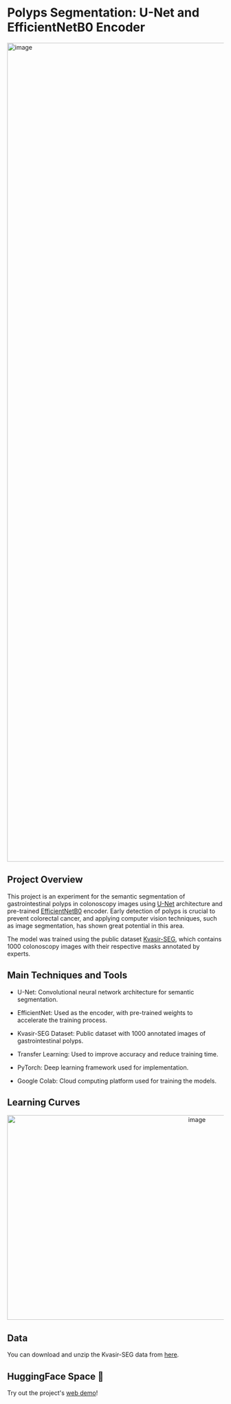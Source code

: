 # Polyps Segmentation: U-Net and EfficientNetB0 Encoder

<img width="4930" height="1900" alt="image" src="https://github.com/user-attachments/assets/44b3b1a1-ccf4-4392-8fae-65194a195253" />


## Project Overview
This project is an experiment for the semantic segmentation of gastrointestinal polyps in colonoscopy images using [U-Net](https://arxiv.org/abs/1505.04597) architecture and pre-trained [EfficientNetB0](https://arxiv.org/abs/1905.11946) encoder. Early detection of polyps is crucial to prevent colorectal cancer, and applying computer vision techniques, such as image segmentation, has shown great potential in this area.

The model was trained using the public dataset [Kvasir-SEG](https://arxiv.org/abs/1911.07069), which contains 1000 colonoscopy images with their respective masks annotated by experts.

## Main Techniques and Tools
- U-Net: Convolutional neural network architecture for semantic segmentation.

- EfficientNet: Used as the encoder, with pre-trained weights to accelerate the training process.

- Kvasir-SEG Dataset: Public dataset with 1000 annotated images of gastrointestinal polyps.

- Transfer Learning: Used to improve accuracy and reduce training time.

- PyTorch: Deep learning framework used for implementation.

- Google Colab: Cloud computing platform used for training the models.

## Learning Curves

<p align="center">
  <img width="867" height="475" alt="image" src="https://github.com/user-attachments/assets/705529df-fe26-4f25-b65d-364b94e618a6" />
</p>

## Data
You can download and unzip the Kvasir-SEG data from [here](https://github.com/joliveiraas/kvasir-seg).

## HuggingFace Space 🤗
Try out the project's [web demo](https://huggingface.co/spaces/joliveiraas/kvasir_polyp_seg)! 
